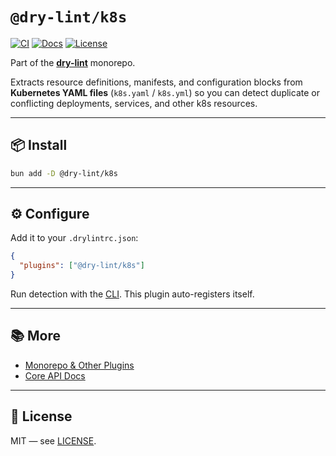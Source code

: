 # `@dry-lint/k8s`

[![CI](https://github.com/dry-lint/dry-lint/actions/workflows/ci.yml/badge.svg)](https://github.com/dry-lint/dry-lint/actions/workflows/ci.yml) [![Docs](https://img.shields.io/badge/docs-%E2%9C%93-blue)](https://dry-lint.github.io/dry-lint/) [![License](https://img.shields.io/npm/l/@dry-lint/cli)](https://github.com/dry-lint/dry-lint/blob/main/LICENSE)

Part of the [**dry-lint**](https://github.com/dry-lint/dry-lint) monorepo.

Extracts resource definitions, manifests, and configuration blocks from **Kubernetes YAML files** (`k8s.yaml` / `k8s.yml`) so you can detect duplicate or conflicting deployments, services, and other k8s resources.

---

## 📦 Install

```bash
bun add -D @dry-lint/k8s
```

---

## ⚙️ Configure

Add it to your `.drylintrc.json`:

```json
{
  "plugins": ["@dry-lint/k8s"]
}
```

Run detection with the [CLI](https://www.npmjs.com/package/@dry-lint/cli). This plugin auto-registers itself.

---

## 📚 More

- [Monorepo & Other Plugins](https://github.com/dry-lint/dry-lint#-packages)
- [Core API Docs](https://github.com/dry-lint/dry-lint#-api-dry-core)

---

## 📄 License

MIT — see [LICENSE](https://github.com/dry-lint/dry-lint/blob/main/LICENSE).
